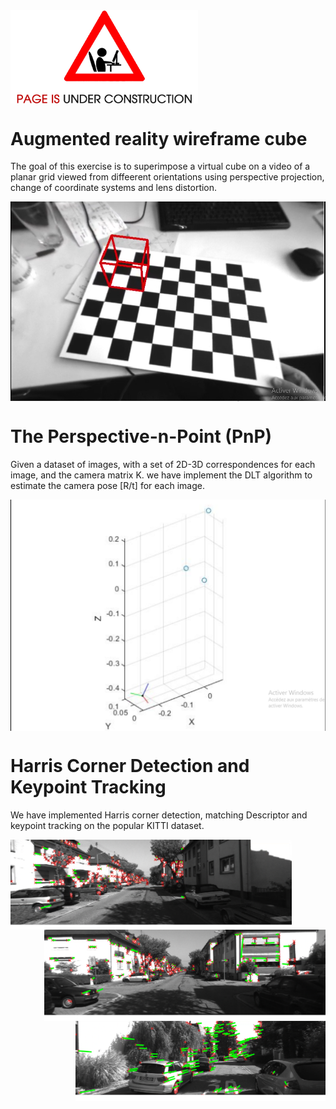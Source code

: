<img src="https://github.com/Tarekbouamer/Vision-Algorithms-for-Mobile-Robotics/blob/master/me/PUC.png?raw=true" align="center" width="300"/>

# Augmented reality wireframe cube
The goal of this exercise is to superimpose a virtual cube on a video of a planar grid viewed from diffeerent orientations using perspective projection, change of coordinate systems and lens distortion.

<img src="https://github.com/Tarekbouamer/Vision-Algorithms-for-Mobile-Robotics/blob/master/me/W1AR.png?raw=true" align="Center" width="600"/>

# The Perspective-n-Point (PnP)
Given a dataset of images, with a set of 2D-3D correspondences for each image, and the camera matrix K. we have implement the DLT algorithm to estimate the camera pose [R/t] for each image.

<img src="https://github.com/Tarekbouamer/Vision-Algorithms-for-Mobile-Robotics/blob/master/me/W2PnP.png?raw=true" align="Center" width="600"/>

# Harris Corner Detection and Keypoint Tracking
We have implemented Harris corner detection, matching Descriptor and keypoint tracking on the popular KITTI dataset.

<img src="https://github.com/Tarekbouamer/Vision-Algorithms-for-Mobile-Robotics/blob/master/me/W31.png?raw=true" align="Left" width="450"/>
<img src="https://github.com/Tarekbouamer/Vision-Algorithms-for-Mobile-Robotics/blob/master/me/W32.png?raw=true" align="Right" width="450"/>
<img src="https://github.com/Tarekbouamer/Vision-Algorithms-for-Mobile-Robotics/blob/master/me/W33.png?raw=true" align="Right" width="400"/
<img src="https://github.com/Tarekbouamer/Vision-Algorithms-for-Mobile-Robotics/blob/master/me/W34.png?raw=true" align="Center" width="600"/>
